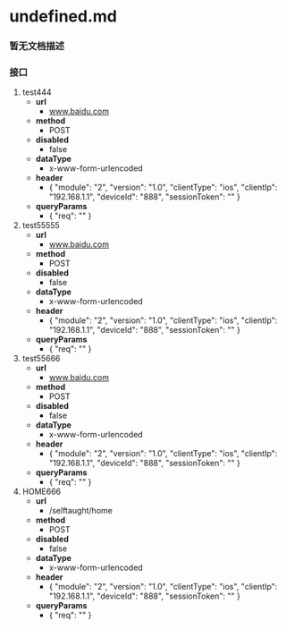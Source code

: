 # undefined.md
### 暂无文档描述
### 接口
1. test444
	* **url**
		* www.baidu.com
	* **method**
		* POST
	* **disabled**
		* false
	* **dataType**
		* x-www-form-urlencoded
	* **header**
		* {
    "module": "2",
    "version": "1.0",
    "clientType": "ios",
    "clientIp": "192.168.1.1",
    "deviceId": "888",
    "sessionToken": ""
}
	* **queryParams**
		* {
    "req": ""
}
2. test55555
	* **url**
		* www.baidu.com
	* **method**
		* POST
	* **disabled**
		* false
	* **dataType**
		* x-www-form-urlencoded
	* **header**
		* {
    "module": "2",
    "version": "1.0",
    "clientType": "ios",
    "clientIp": "192.168.1.1",
    "deviceId": "888",
    "sessionToken": ""
}
	* **queryParams**
		* {
    "req": ""
}
3. test55666
	* **url**
		* www.baidu.com
	* **method**
		* POST
	* **disabled**
		* false
	* **dataType**
		* x-www-form-urlencoded
	* **header**
		* {
    "module": "2",
    "version": "1.0",
    "clientType": "ios",
    "clientIp": "192.168.1.1",
    "deviceId": "888",
    "sessionToken": ""
}
	* **queryParams**
		* {
    "req": ""
}
4. HOME666
	* **url**
		* /selftaught/home
	* **method**
		* POST
	* **disabled**
		* false
	* **dataType**
		* x-www-form-urlencoded
	* **header**
		* {
    "module": "2",
    "version": "1.0",
    "clientType": "ios",
    "clientIp": "192.168.1.1",
    "deviceId": "888",
    "sessionToken": ""
}
	* **queryParams**
		* {
    "req": ""
}